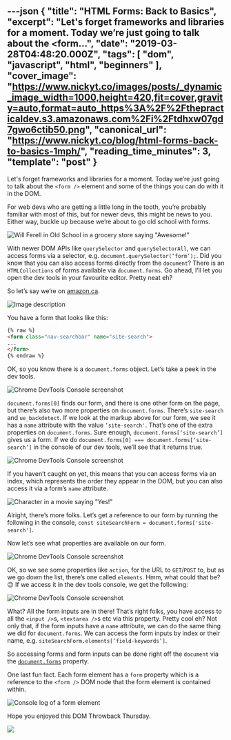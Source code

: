 ---json
{
  "title": "HTML Forms: Back to Basics",
  "excerpt": "Let's forget frameworks and libraries for a moment. Today we’re just going to talk about the &lt;form...",
  "date": "2019-03-28T04:48:20.000Z",
  "tags": [
    "dom",
    "javascript",
    "html",
    "beginners"
  ],
  "cover_image": "https://www.nickyt.co/images/posts/_dynamic_image_width=1000,height=420,fit=cover,gravity=auto,format=auto_https%3A%2F%2Fthepracticaldev.s3.amazonaws.com%2Fi%2Ftdhxw07gd7gwo6ctib50.png",
  "canonical_url": "https://www.nickyt.co/blog/html-forms-back-to-basics-1mph/",
  "reading_time_minutes": 3,
  "template": "post"
}
---

Let's forget frameworks and libraries for a moment. Today we’re just going to talk about the `<form />` element and some of the things you can do with it in the DOM.

For web devs who are getting a little long in the tooth, you’re probably familiar with most of this, but for newer devs, this might be news to you. Either way, buckle up because we’re about to go old school with forms.

![Will Ferell in Old School in a grocery store saying "Awesome!"](https://media.giphy.com/media/3ohzdIuqJoo8QdKlnW/giphy.gif)

With newer DOM APIs like `querySelector` and `querySelectorAll`, we can access forms via a selector, e.g. `document.querySelector(‘form’);`. Did you know that you can also access forms directly from the `document`? There is an `HTMLCollections` of forms available via `document.forms`. Go ahead, I’ll let you open the dev tools in your favourite editor. Pretty neat eh?

So let’s say we’re on [amazon.ca](https://amazon.ca).

![Image description](https://www.nickyt.co/images/posts/_uploads_articles_gcz82rwr8gldorgtdw73.png)

You have a form that looks like this:

```html
{% raw %}
<form class="nav-searchbar" name="site-search">
...
</form>
{% endraw %}
```

OK, so you know there is a `document.forms` object. Let’s take a peek in the dev tools.

![Chrome DevTools Console screenshot](https://www.nickyt.co/images/posts/_uploads_articles_l5iw6ju9j72f65y7st8f.png)

`document.forms[0]` finds our form, and there is one other form on the page, but there’s also two more properties on `document.forms`. There’s `site-search` and `ue_backdetect`. If we look at the markup above for our form, we see it has a `name` attribute with the value `’site-search'`. That’s one of the extra properties on `document.forms`. Sure enough, `document.forms[‘site-search’]` gives us a form. If we do `document.forms[0] === document.forms[‘site-search’]` in the console of our dev tools, we’ll see that it returns true.

![Chrome DevTools Console screenshot](https://www.nickyt.co/images/posts/_uploads_articles_qfjpo95l3mht6x2nanr1.png)

If you haven’t caught on yet, this means that you can access forms via an index, which represents the order they appear in the DOM, but you can also access it via a form’s `name` attribute.

![Character in a movie saying "Yes!"](https://media.giphy.com/media/Qh6NZWsFx1G1O/giphy.gif)

Alright, there’s more folks. Let’s get a reference to our form by running the following in the console, `const siteSearchForm = document.forms['site-search']`.

Now let’s see what properties are available on our form.

![Chrome DevTools Console screenshot](https://www.nickyt.co/images/posts/_uploads_articles_b6u4q9l1a1lr9hi161hp.png)

OK, so we see some properties like `action`, for the URL to `GET`/`POST` to, but as we go down the list, there’s one called `elements`. Hmm, what could that be? 😉 If we access it in the dev tools console, we get the following:

![Chrome DevTools Console screenshot](https://www.nickyt.co/images/posts/_uploads_articles_ldmbv7r0ppsl0sztlxh1.png)

What? All the form inputs are in there! That’s right folks, you have access to all the `<input />`s, `<textarea />`s etc via this property. Pretty cool eh? Not only that, if the form inputs have a `name` attribute, we can do the same thing we did for `document.forms`. We can access the form inputs by index or their name, e.g. `siteSearchForm.elements[‘field-keywords’]`.

So accessing forms and form inputs can be done right off the `document` via the [`document.forms`](https://developer.mozilla.org/en-US/docs/Web/API/Document/forms) property.

One last fun fact. Each form element has a `form` property which is a reference to the `<form />` DOM node that the form element is contained within.

![Console log of a form element](https://www.nickyt.co/images/posts/_uploads_articles_aeirppe0s4qazjc89nr0.png)

Hope you enjoyed this DOM Throwback Thursday.

<img src="https://media.giphy.com/media/3h3ZcimVNfmi0MVvGA/giphy.gif" />

